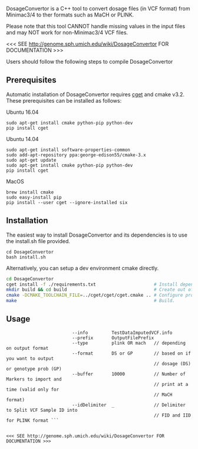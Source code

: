 DosageConvertor is a C++ tool to convert dosage files (in VCF format) from Minimac3/4 to ther formats such as MaCH or PLINK.

Please note that this tool CANNOT handle missing values in the input files and may NOT work for non-Minimac3/4 VCF files.

<<< SEE http://genome.sph.umich.edu/wiki/DosageConvertor FOR DOCUMENTATION >>>

Users should follow the following steps to compile DosageConvertor 

## Prerequisites

Automatic installation of DosageConvertor requires [cget](http://cget.readthedocs.io/en/latest/src/intro.html#installing-cget) and cmake v3.2. These prerequisites can be installed as follows:

Ubuntu 16.04
```
sudo apt-get install cmake python-pip python-dev
pip install cget
```
Ubuntu 14.04
```
sudo apt-get install software-properties-common
sudo add-apt-repository ppa:george-edison55/cmake-3.x
sudo apt-get update
sudo apt-get install cmake python-pip python-dev
pip install cget
```
MacOS
```
brew install cmake
sudo easy-install pip
pip install --user cget --ignore-installed six
```

## Installation
The easiest way to install DosageConvertor and its dependencies is to use the install.sh file provided.

```
cd DosageConvertor
bash install.sh
```

Alternatively, you can setup a dev environment cmake directly.
```bash
cd DosageConvertor
cget install -f ./requirements.txt                      # Install dependencies locally.
mkdir build && cd build                                 # Create out of source build directory.
cmake -DCMAKE_TOOLCHAIN_FILE=../cget/cget/cget.cmake .. # Configure project with dependency paths.
make                                                    # Build.
```



## Usage


  ```    ./DosageConvertor  --vcfDose      TestDataImputedVCF.dose.vcf.gz
                           --info         TestDataImputedVCF.info
                           --prefix       OutputFilePrefix
                           --type         plink OR mach   // depending on output format
                           --format       DS or GP        // based on if you want to output
                                                          // dosage (DS) or genotype prob (GP)
                           --buffer       10000           // Number of Markers to import and
                                                          // print at a time (valid only for
                                                          // MaCH format)
                           --idDelimiter  _               // Delimiter to Split VCF Sample ID into
                                                          // FID and IID for PLINK format ```

 
<<< SEE http://genome.sph.umich.edu/wiki/DosageConvertor FOR DOCUMENTATION >>>
